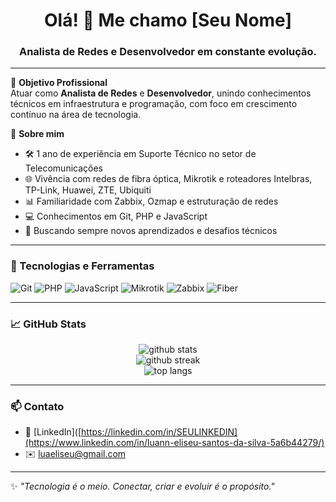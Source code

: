 <h1 align="center">Olá! 👋 Me chamo [Seu Nome]</h1>
<h3 align="center">Analista de Redes e Desenvolvedor em constante evolução.</h3>

---

🎯 **Objetivo Profissional**  
Atuar como **Analista de Redes** e **Desenvolvedor**, unindo conhecimentos técnicos em infraestrutura e programação, com foco em crescimento contínuo na área de tecnologia.

📌 **Sobre mim**
- 🛠️ 1 ano de experiência em Suporte Técnico no setor de Telecomunicações  
- 🌐 Vivência com redes de fibra óptica, Mikrotik e roteadores Intelbras, TP-Link, Huawei, ZTE, Ubiquiti  
- 📊 Familiaridade com Zabbix, Ozmap e estruturação de redes  
- 💻 Conhecimentos em Git, PHP e JavaScript  
- 🚀 Buscando sempre novos aprendizados e desafios técnicos

---

### 🧰 Tecnologias e Ferramentas
![Git](https://img.shields.io/badge/Git-F05032?style=for-the-badge&logo=git&logoColor=white)
![PHP](https://img.shields.io/badge/PHP-777BB4?style=for-the-badge&logo=php&logoColor=white)
![JavaScript](https://img.shields.io/badge/JavaScript-F7DF1E?style=for-the-badge&logo=javascript&logoColor=black)
![Mikrotik](https://img.shields.io/badge/Mikrotik-EA4C89?style=for-the-badge&logo=networkx&logoColor=white)
![Zabbix](https://img.shields.io/badge/Zabbix-CC0000?style=for-the-badge&logo=zabbix&logoColor=white)
![Fiber](https://img.shields.io/badge/Fibra-Optica-blue?style=for-the-badge)

---

### 📈 GitHub Stats

<p align="center">
  <img src="https://github-readme-stats.vercel.app/api?username=SEU_USUARIO&show_icons=true&theme=radical" alt="github stats" />
  <br>
  <img src="https://github-readme-streak-stats.herokuapp.com?user=SEU_USUARIO&theme=radical&date_format=M%20j%5B%2C%20Y%5D" alt="github streak" />
  <br>
  <img src="https://github-readme-stats.vercel.app/api/top-langs/?username=SEU_USUARIO&layout=compact&theme=radical" alt="top langs" />
</p>

---

### 📫 Contato
- 💼 [LinkedIn]([https://linkedin.com/in/SEULINKEDIN](https://www.linkedin.com/in/luann-eliseu-santos-da-silva-5a6b44279/)  
- ✉️ luaeliseu@gmail.com  

---

✨ _"Tecnologia é o meio. Conectar, criar e evoluir é o propósito."_  
